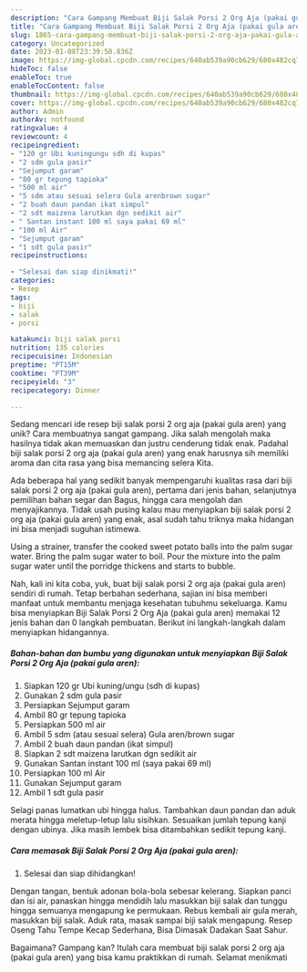 ```yaml
---
description: "Cara Gampang Membuat Biji Salak Porsi 2 Org Aja (pakai gula aren) yang Lezat"
title: "Cara Gampang Membuat Biji Salak Porsi 2 Org Aja (pakai gula aren) yang Lezat"
slug: 1865-cara-gampang-membuat-biji-salak-porsi-2-org-aja-pakai-gula-aren-yang-lezat
category: Uncategorized
date: 2023-01-08T23:39:50.836Z
image: https://img-global.cpcdn.com/recipes/640ab539a90cb629/680x482cq70/biji-salak-porsi-2-org-aja-pakai-gula-aren-foto-resep-utama.jpg
hideToc: false
enableToc: true
enableTocContent: false
thumbnail: https://img-global.cpcdn.com/recipes/640ab539a90cb629/680x482cq70/biji-salak-porsi-2-org-aja-pakai-gula-aren-foto-resep-utama.jpg
cover: https://img-global.cpcdn.com/recipes/640ab539a90cb629/680x482cq70/biji-salak-porsi-2-org-aja-pakai-gula-aren-foto-resep-utama.jpg
author: Admin
authorAv: notfound
ratingvalue: 4
reviewcount: 4
recipeingredient:
- "120 gr Ubi kuningungu sdh di kupas"
- "2 sdm gula pasir"
- "Sejumput garam"
- "80 gr tepung tapioka"
- "500 ml air"
- "5 sdm atau sesuai selera Gula arenbrown sugar"
- "2 buah daun pandan ikat simpul"
- "2 sdt maizena larutkan dgn sedikit air"
- " Santan instant 100 ml saya pakai 69 ml"
- "100 ml Air"
- "Sejumput garam"
- "1 sdt gula pasir"
recipeinstructions:

- "Selesai dan siap dinikmati!"
categories:
- Resep
tags:
- biji
- salak
- porsi

katakunci: biji salak porsi 
nutrition: 135 calories
recipecuisine: Indonesian
preptime: "PT15M"
cooktime: "PT39M"
recipeyield: "3"
recipecategory: Dinner

---
```





Sedang mencari ide resep biji salak porsi 2 org aja (pakai gula aren) yang unik? Cara membuatnya sangat gampang. Jika salah mengolah maka hasilnya tidak akan memuaskan dan justru cenderung tidak enak. Padahal biji salak porsi 2 org aja (pakai gula aren) yang enak harusnya sih memiliki aroma dan cita rasa yang bisa memancing selera Kita.





Ada beberapa hal yang sedikit banyak mempengaruhi kualitas rasa dari biji salak porsi 2 org aja (pakai gula aren), pertama dari jenis bahan, selanjutnya pemilihan bahan segar dan Bagus, hingga cara mengolah dan menyajikannya. Tidak usah pusing kalau mau menyiapkan biji salak porsi 2 org aja (pakai gula aren) yang enak,      asal sudah tahu triknya maka hidangan ini bisa menjadi suguhan istimewa.














Using a strainer, transfer the cooked sweet potato balls into the palm sugar water. Bring the palm sugar water to boil. Pour the mixture into the palm sugar water until the porridge thickens and starts to bubble.






Nah, kali ini kita coba, yuk, buat biji salak porsi 2 org aja (pakai gula aren) sendiri di rumah. Tetap berbahan sederhana, sajian ini bisa memberi manfaat untuk membantu menjaga kesehatan tubuhmu sekeluarga. Kamu bisa menyiapkan Biji Salak Porsi 2 Org Aja (pakai gula aren) memakai 12 jenis bahan dan 0 langkah pembuatan. Berikut ini langkah-langkah dalam menyiapkan hidangannya.

<!--inarticleads1-->

##### Bahan-bahan dan bumbu yang digunakan untuk menyiapkan Biji Salak Porsi 2 Org Aja (pakai gula aren):

1. Siapkan 120 gr Ubi kuning/ungu (sdh di kupas)
1. Gunakan 2 sdm gula pasir
1. Persiapkan Sejumput garam
1. Ambil 80 gr tepung tapioka
1. Persiapkan 500 ml air
1. Ambil 5 sdm (atau sesuai selera) Gula aren/brown sugar
1. Ambil 2 buah daun pandan (ikat simpul)
1. Siapkan 2 sdt maizena larutkan dgn sedikit air
1. Gunakan  Santan instant 100 ml (saya pakai 69 ml)
1. Persiapkan 100 ml Air
1. Gunakan Sejumput garam
1. Ambil 1 sdt gula pasir


Selagi panas lumatkan ubi hingga halus. Tambahkan daun pandan dan aduk merata hingga meletup-letup lalu sisihkan. Sesuaikan jumlah tepung kanji dengan ubinya. Jika masih lembek bisa ditambahkan sedikit tepung kanji. 

<!--inarticleads2-->

##### Cara memasak Biji Salak Porsi 2 Org Aja (pakai gula aren):


1. Selesai dan siap dihidangkan!

Dengan tangan, bentuk adonan bola-bola sebesar kelerang. Siapkan panci dan isi air, panaskan hingga mendidih lalu masukkan biji salak dan tunggu hingga semuanya mengapung ke permukaan. Rebus kembali air gula merah, masukkan biji salak. Aduk rata, masak sampai biji salak mengapung. Resep Oseng Tahu Tempe Kecap Sederhana, Bisa Dimasak Dadakan Saat Sahur. 

Bagaimana? Gampang kan? Itulah cara membuat biji salak porsi 2 org aja (pakai gula aren) yang bisa kamu praktikkan di rumah. Selamat menikmati
